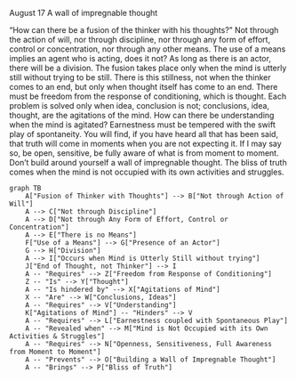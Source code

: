 August 17
A wall of impregnable thought

“How can there be a fusion of the thinker with his thoughts?” Not through the action of will, nor through discipline, nor through any form of effort, control or concentration, nor through any other means. The use of a means implies an agent who is acting, does it not? As long as there is an actor, there will be a division. The fusion takes place only when the mind is utterly still without trying to be still. There is this stillness, not when the thinker comes to an end, but only when thought itself has come to an end. There must be freedom from the response of conditioning, which is thought. Each problem is solved only when idea, conclusion is not; conclusions, idea, thought, are the agitations of the mind. How can there be understanding when the mind is agitated? Earnestness must be tempered with the swift play of spontaneity. You will find, if you have heard all that has been said, that truth will come in moments when you are not expecting it. If I may say so, be open, sensitive, be fully aware of what is from moment to moment. Don’t build around yourself a wall of impregnable thought. The bliss of truth comes when the mind is not occupied with its own activities and struggles.

```mermaid
graph TB
    A["Fusion of Thinker with Thoughts"] --> B["Not through Action of Will"]
    A --> C["Not through Discipline"]
    A --> D["Not through Any Form of Effort, Control or Concentration"]
    A --> E["There is no Means"]
    F["Use of a Means"] --> G["Presence of an Actor"]
    G --> H["Division"]
    A --> I["Occurs when Mind is Utterly Still without trying"]
    J["End of Thought, not Thinker"] --> I
    A -- "Requires" --> Z["Freedom from Response of Conditioning"]
    Z -- "Is" --> Y["Thought"]
    A -- "Is hindered by" --> X["Agitations of Mind"]
    X -- "Are" --> W["Conclusions, Ideas"]
    A -- "Requires" --> V["Understanding"]
    K["Agitations of Mind"] -- "Hinders" --> V
    A -- "Requires" --> L["Earnestness coupled with Spontaneous Play"]
    A -- "Revealed when" --> M["Mind is Not Occupied with its Own Activities & Struggles"]
    A -- "Requires" --> N["Openness, Sensitiveness, Full Awareness from Moment to Moment"]
    A -- "Prevents" --> O["Building a Wall of Impregnable Thought"]
    A -- "Brings" --> P["Bliss of Truth"]
    
```